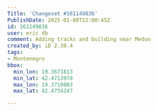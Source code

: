 ```yaml
---
Title: 'Changeset #161149836'
PublishDate: 2025-01-08T22:00:45Z
id: 161149836
user: eric db
comment: Adding tracks and building near Medun
created_by: iD 2.30.4
tags:
- Montenegro
bbox:
  min_lon: 19.3671813
  min_lat: 42.4713978
  max_lon: 19.3710003
  max_lat: 42.4754247

---
```

